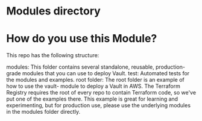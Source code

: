 # Modules directory

# How do you use this Module?
This repo has the following structure:

modules: This folder contains several standalone, reusable, production-grade modules that you can use to deploy Vault.
test: Automated tests for the modules and examples.
root folder: The root folder is an example of how to use the vault- module to deploy a Vault  in AWS. The Terraform Registry requires the root of every repo to contain Terraform code, so we've put one of the examples there. This example is great for learning and experimenting, but for production use, please use the underlying modules in the modules folder directly.